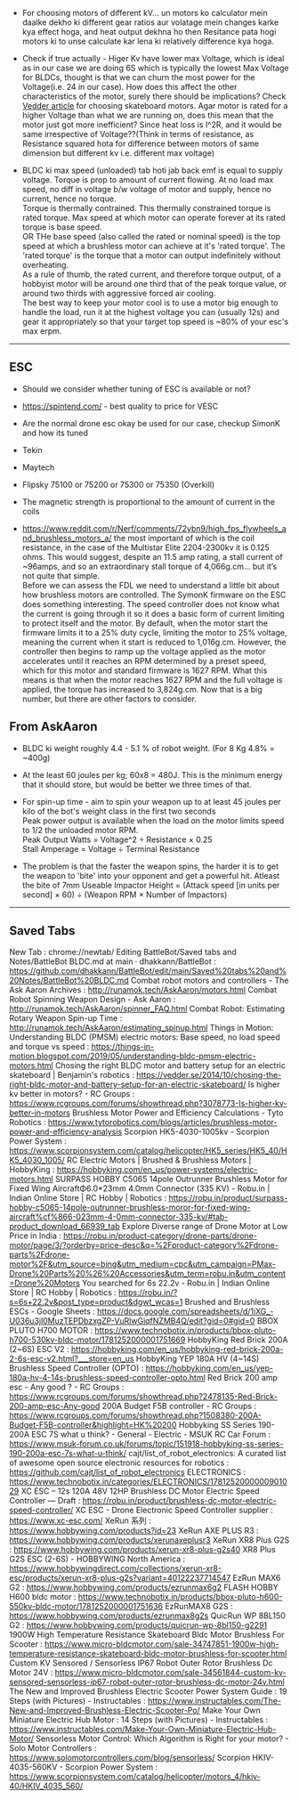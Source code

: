 - For choosing motors of different kV... un motors ko calculator mein daalke dekho ki different gear ratios aur volatage mein changes karke kya effect hoga, and heat output dekhna ho then Resitance pata hogi motors ki to unse calculate kar lena ki relatively difference kya hoga.

- Check if true actually - Higer Kv have lower max Voltage, which is ideal as in our case we are doing 6S which is typically the lowest Max Voltage for BLDCs, thought is that we can churn the most power for the Voltage(i.e. 24 in our case). How does this affect the other characteristics of the motor, surely there should be implications? Check [Vedder article](https://vedder.se/2014/10/chosing-the-right-bldc-motor-and-battery-setup-for-an-electric-skateboard/) for choosing skateboard motors. Agar motor is rated for a higher Voltage than what we are running on, does this mean that the motor just got more inefficient? Since heat loss is I^2R, and it would be same irrespective of Voltage??(Think in terms of resistance, as Resistance squared hota for difference between motors of same dimension but different kv i.e. different max voltage)

- BLDC ki max speed (unloaded) tab hoti jab back emf is equal to supply voltage. Torque is prop to amount of current flowing. At no load max speed, no diff in voltage b/w voltage of motor and supply, hence no current, hence no torque.\
Torque is thermally contrained. This thermally constrained torque is rated torque. Max speed at which motor can operate forever at its rated torque is base speed.\
OR THe base speed (also called the rated or nominal speed) is the top speed at which a brushless motor can achieve at it's 'rated torque'. The 'rated torque' is the torque that a motor can output indefinitely without overheating.\
As a rule of thumb, the rated current, and therefore torque output, of a hobbyist motor will be around one third that of the peak torque value, or around two thirds with aggressive forced air cooling.\
The best way to keep your motor cool is to use a motor big enough to handle the load, run it at the highest voltage you can (usually 12s) and gear it appropriately so that your target top speed is ~80% of your esc's max erpm.

---

## ESC
- Should we consider whether tuning of ESC is available or not?
- https://spintend.com/ - best quality to price for VESC
- Are the normal drone esc okay be used for our case, checkup SimonK and how its tuned
- Tekin
- Maytech
- Flipsky 75100 or 75200 or 75300 or 75350 (Overkill)

- The magnetic strength is proportional to the amount of current in the coils

- https://www.reddit.com/r/Nerf/comments/72ybn9/high_fps_flywheels_and_brushless_motors_a/
the most important of which is the coil resistance, in the case of the Multistar Elite 2204-2300kv it is 0.125 ohms. This would suggest, despite an 11.5 amp rating, a stall current of ~96amps, and so an extraordinary stall torque of 4,066g.cm… but it’s not quite that simple. \
Before we can assess the FDL we need to understand a little bit about how brushless motors are controlled. The SymonK firmware on the ESC does something interesting. The speed controller does not know what the current is going through it so it does a basic form of current limiting to protect itself and the motor. By default, when the motor start the firmware limits it to a 25% duty cycle, limiting the motor to 25% voltage, meaning the current when it start is reduced to 1,016g.cm. However, the controller then begins to ramp up the voltage applied as the motor accelerates until it reaches an RPM determined by a preset speed, which for this motor and standard firmware is 1627 RPM. What this means is that when the motor reaches 1627 RPM and the full voltage is applied, the torque has increased to 3,824g.cm. Now that is a big number, but there are other factors to consider.

## From AskAaron
- BLDC ki weight roughly 4.4 - 5.1 % of robot weight. (For 8 Kg 4.8% = ~400g)
- At the least 60 joules per kg; 60x8 = 480J. This is the minimum energy that it should store, but would be better we three times of that.
- For spin-up time -  aim to spin your weapon up to at least 45 joules per kilo of the bot's weight class in the first two seconds  
Peak power output is available when the load on the motor limits speed to 1/2 the unloaded motor RPM.  
Peak Output Watts = Voltage^2 ÷ Resistance × 0.25  
Stall Amperage = Voltage ÷ Terminal Resistance

- The problem is that the faster the weapon spins, the harder it is to get the weapon to 'bite' into your opponent and get a powerful hit. Atleast the bite of 7mm
Useable Impactor Height = (Attack speed [in units per second] × 60) ÷ (Weapon RPM × Number of Impactors)

---

## Saved Tabs
New Tab : chrome://newtab/
Editing BattleBot/Saved tabs and Notes/BattleBot BLDC.md at main · dhakkann/BattleBot : https://github.com/dhakkann/BattleBot/edit/main/Saved%20tabs%20and%20Notes/BattleBot%20BLDC.md
Combat robot motors and controllers - The Ask Aaron Archives : http://runamok.tech/AskAaron/motors.html
Combat Robot Spinning Weapon Design - Ask Aaron : http://runamok.tech/AskAaron/spinner_FAQ.html
Combat Robot: Estimating Rotary Weapon Spin-up Time : http://runamok.tech/AskAaron/estimating_spinup.html
Things in Motion: Understanding BLDC (PMSM) electric motors: Base speed, no load speed and torque vs speed : https://things-in-motion.blogspot.com/2019/05/understanding-bldc-pmsm-electric-motors.html
Chosing the right BLDC motor and battery setup for an electric skateboard | Benjamin's robotics : https://vedder.se/2014/10/chosing-the-right-bldc-motor-and-battery-setup-for-an-electric-skateboard/
Is higher kv better in motors? - RC Groups : https://www.rcgroups.com/forums/showthread.php?3078773-Is-higher-kv-better-in-motors
Brushless Motor Power and Efficiency Calculations - Tyto Robotics : https://www.tytorobotics.com/blogs/articles/brushless-motor-power-and-efficiency-analysis
Scorpion HK5-4030-1005kv - Scorpion Power System : https://www.scorpionsystem.com/catalog/helicopter/HK5_series/HK5_40/HK5_4030_1005/
RC Electric Motors | Brushed & Brushless Motors | HobbyKing : https://hobbyking.com/en_us/power-systems/electric-motors.html
SURPASS HOBBY C5065 14pole Outrunner Brushless Motor for Fixed Wing AircraftΦ6.0*23mm 4.0mm Connector (335 KV) - Robu.in | Indian Online Store | RC Hobby | Robotics : https://robu.in/product/surpass-hobby-c5065-14pole-outrunner-brushless-moror-for-fixed-wing-aircraft%cf%866-023mm-4-0mm-connector-335-kv/#tab-product_download_66939_tab
Explore Diverse range of Drone Motor at Low Price in India : https://robu.in/product-category/drone-parts/drone-motor/page/3/?orderby=price-desc&q=%2Fproduct-category%2Fdrone-parts%2Fdrone-motor%2F&utm_source=bing&utm_medium=cpc&utm_campaign=PMax-Drone%20Parts%20%26%20Accessories&utm_term=robu.in&utm_content=Drone%20Motors
You searched for 6s 22.2v - Robu.in | Indian Online Store | RC Hobby | Robotics : https://robu.in/?s=6s+22.2v&post_type=product&dgwt_wcas=1
Brushed and Brushless ESCs - Google Sheets : https://docs.google.com/spreadsheets/d/1iXG_-U036u3jl0MuzTEPDbzxgZP-VuRlwGiqfNZMB4Q/edit?gid=0#gid=0
BBOX PLUTO H700 MOTOR : https://www.technobotix.in/products/bbox-pluto-h700-530kv-bldc-motor/1781252000001751669
HobbyKing Red Brick 200A (2~6S) ESC V2 : https://hobbyking.com/en_us/hobbyking-red-brick-200a-2-6s-esc-v2.html?___store=en_us
HobbyKing YEP 180A HV (4~14S) Brushless Speed Controller (OPTO) : https://hobbyking.com/en_us/yep-180a-hv-4-14s-brushless-speed-controller-opto.html
Red Brick 200 amp esc - Any good ? - RC Groups : https://www.rcgroups.com/forums/showthread.php?2478135-Red-Brick-200-amp-esc-Any-good
200A Budget F5B controller - RC Groups : https://www.rcgroups.com/forums/showthread.php?1508380-200A-Budget-F5B-controller&highlight=HK%20200
Hobbyking SS Series 190-200A ESC 7S what u think? - General - Electric - MSUK RC Car Forum : https://www.msuk-forum.co.uk/forums/topic/151918-hobbyking-ss-series-190-200a-esc-7s-what-u-think/
cajt/list_of_robot_electronics: A curated list of awesome open source electronic resources for robotics : https://github.com/cajt/list_of_robot_electronics
ELECTRONICS : https://www.technobotix.in/categories/ELECTRONICS/1781252000000901029
XC ESC – 12s 120A 48V 12HP Brushless DC Motor Electric Speed Controller — Draft : https://robu.in/product/brushless-dc-motor-electric-speed-controller/
XC ESC - Drone Electronic Speed Controller supplier : https://www.xc-esc.com/
XeRun 系列 : https://www.hobbywing.com/products?id=23
XeRun AXE PLUS R3 : https://www.hobbywing.com/products/xerunaxeplusr3
XeRun XR8 Plus G2S : https://www.hobbywing.com/products/xerun-xr8-plus-g2s40
XR8 Plus G2S ESC (2-6S) - HOBBYWING North America : https://www.hobbywingdirect.com/collections/xerun-xr8-esc/products/xerun-xr8-plus-g2s?variant=40122237714547
EzRun MAX6 G2 : https://www.hobbywing.com/products/ezrunmax6g2
FLASH HOBBY H600 bldc motor : https://www.technobotix.in/products/bbox-pluto-h600-550kv-bldc-motor/1781252000001751636
EzRunMAX8 G2S : https://www.hobbywing.com/products/ezrunmax8g2s
QuicRun WP 8BL150 G2 : https://www.hobbywing.com/products/quicrun-wp-8bl150-g2291
1900W High Temperature Resistance Skateboard Bldc Motor Brushless For Scooter : https://www.micro-bldcmotor.com/sale-34747851-1900w-high-temperature-resistance-skateboard-bldc-motor-brushless-for-scooter.html
Custom KV Sensored / Sensorless IP67 Robot Outer Rotor Brushless Dc Motor 24V : https://www.micro-bldcmotor.com/sale-34561844-custom-kv-sensored-sensorless-ip67-robot-outer-rotor-brushless-dc-motor-24v.html
The New and Improved Brushless Electric Scooter Power System Guide : 19 Steps (with Pictures) - Instructables : https://www.instructables.com/The-New-and-Improved-Brushless-Electric-Scooter-Po/
Make Your Own Miniature Electric Hub Motor : 14 Steps (with Pictures) - Instructables : https://www.instructables.com/Make-Your-Own-Miniature-Electric-Hub-Motor/
Sensorless Motor Control: Which Algorithm is Right for your motor? - Solo Motor Controllers : https://www.solomotorcontrollers.com/blog/sensorless/
Scorpion HKIV-4035-560KV - Scorpion Power System : https://www.scorpionsystem.com/catalog/helicopter/motors_4/hkiv-40/HKIV_4035_560/
